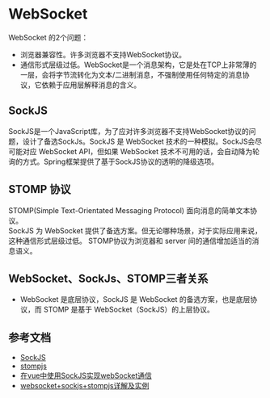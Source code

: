 # WebSocket
WebSocket 的2个问题：
- 浏览器兼容性。许多浏览器不支持WebSocket协议。
- 通信形式层级过低。WebSocket是一个消息架构，它是处在TCP上非常薄的一层，会将字节流转化为文本/二进制消息，不强制使用任何特定的消息协议，它依赖于应用层解释消息的含义。

## SockJS
SockJS是一个JavaScript库，为了应对许多浏览器不支持WebSocket协议的问题，设计了备选SockJs。SockJS 是 WebSocket 技术的一种模拟。SockJS会尽可能对应 WebSocket API，但如果 WebSocket 技术不可用的话，会自动降为轮询的方式。Spring框架提供了基于SockJS协议的透明的降级选项。

## STOMP 协议
STOMP(Simple Text-Orientated Messaging Protocol) 面向消息的简单文本协议。  
SockJS 为 WebSocket 提供了备选方案。但无论哪种场景，对于实际应用来说，这种通信形式层级过低。 STOMP协议为浏览器和 server 间的通信增加适当的消息语义。

## WebSocket、SockJs、STOMP三者关系
- WebSocket 是底层协议，SockJS 是 WebSocket 的备选方案，也是底层协议，而 STOMP 是基于 WebSocket（SockJS）的上层协议。

## 参考文档
- [SockJS](https://github.com/sockjs/sockjs-client)
- [stompjs](https://github.com/stomp-js/stompjs)
- [在vue中使用SockJS实现webSocket通信](https://www.cnblogs.com/chris-oil/p/10889361.html)
- [websocket+sockjs+stompjs详解及实例](https://segmentfault.com/a/1190000017204277)
